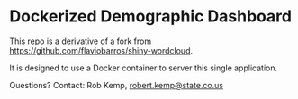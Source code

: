 Dockerized Demographic Dashboard
=================================

This repo is a derivative of a fork from https://github.com/flaviobarros/shiny-wordcloud.

It is designed to use a Docker container to server this single application.

Questions? Contact: Rob Kemp, robert.kemp@state.co.us




